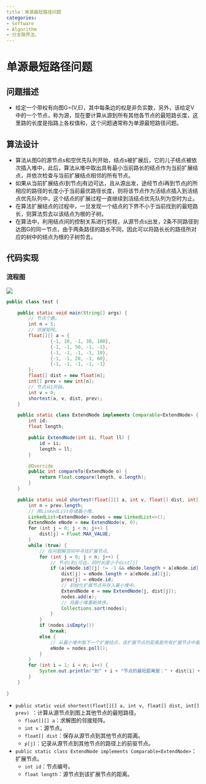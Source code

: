 ```yaml
---
title：单源最短路径问题
categories:
- Software
- Algorithm
- 分支限界法。
---
```

# 单源最短路径问题

## 问题描述

- 给定一个带权有向图G=(V,E)，其中每条边的权是非负实数，另外，该给定V中的一个节点，称为源，现在要计算从源到所有其他各节点的最短路长度，这里路的长度是指路上各权值和，这个问题通常称为单源最短路径问题。

## 算法设计

- 算法从图G的源节点s和空优先队列开始，结点s被扩展后，它的儿子结点被依次插入堆中，此后，算法从堆中取出具有最小当前路长的结点作为当前扩展结点，并依次检查与当前扩展结点相邻的所有节点。
- 如果从当前扩展结点i到节点j有边可达，且从源出发，途经节点i再到节点j的所相应的路径的长度小于当前最优路径长度，则将该节点作为活结点插入到活结点优先队列中，这个结点的扩展过程一直继续到活结点优先队列为空时为止。
- 在算法扩展结点的过程中，一旦发现一个结点的下界不小于当前找到的最短路长，则算法剪去以该结点为根的子树。
- 在算法中，利用结点间的控制关系进行剪枝，从源节点s出发，2条不同路径到达图G的同一节点，由于两条路径的路长不同，因此可以将路长长的路径所对应的树中的结点为根的子树剪去。

## 代码实现

### 流程图

![](https://raw.githubusercontent.com/LuShan123888/Files/main/Pictures/2020-12-21-Flowchart%2520(2).png)

```java
public class test {

    public static void main(String[] args) {
        // 节点个数。
        int n = 5;
        // 邻接矩阵。
        float[][] a = {
                {-1, 10, -1, 30, 100},
                {-1, -1, 50, -1, -1},
                {-1, -1, -1, -1, 10},
                {-1, -1, 20, -1, 60},
                {-1, -1, -1, -1, -1}
        };
        float[] dist = new float[n];
        int[] prev = new int[n];
        // 节点从1开始。
        int v = 0;
        shortest(a, v, dist, prev);
    }

    public static class ExtendNode implements Comparable<ExtendNode> {
        int id;
        float length;

        public ExtendNode(int ii, float ll) {
            id = ii;
            length = ll;
        }

        @Override
        public int compareTo(ExtendNode o) {
            return Float.compare(length, o.length);
        }
    }

    public static void shortest(float[][] a, int v, float[] dist, int[] prev) {
        int n = prev.length;
        // 用LinkedList存储最小堆。
        LinkedList<ExtendNode> nodes = new LinkedList<>();
        ExtendNode eNode = new ExtendNode(v, 0);
        for (int j = 0; j < n; j++) {
            dist[j] = Float.MAX_VALUE;
        }
        while (true) {
            // 在问题解空间中寻找扩展节点。
            for (int j = 0; j < n; j++) {
                // 节点i到j可达，同时长度小于dist[j]
                if (a[eNode.id][j] != -1 && eNode.length + a[eNode.id][j] < dist[j]) {
                    dist[j] = eNode.length + a[eNode.id][j];
                    prev[j] = eNode.id;
                    // 初始化扩展节点并存入最小堆中。
                    ExtendNode e = new ExtendNode(j, dist[j]);
                    nodes.add(e);
                    // 将最小堆重新排序。
                    Collections.sort(nodes);
                }
            }
            if (nodes.isEmpty())
                break;
            else {
                // 从最小堆中取下一个扩展结点，该扩展节点的距离是所有扩展节点中最小的。
                eNode = nodes.poll();
            }
        }
        for (int i = 1; i < n; i++) {
            System.out.println("到" + i + "节点的最短距离是：" + dist[i] + " 前驱节点为：" + (1 + prev[i]));
        }
    }

}
```

- `public static void shortest(float[][] a, int v, float[] dist, int[] prev) `：计算从源节点到图上其他节点的最短路径。
    - `float[][] a`：求解图的邻接矩阵。
    - `int v`：源节点。
    - `float[] dist`：保存从源节点到其他节点的距离。
    - `p[j]`：记录从源节点到其他节点的路径上的前驱节点。
- `public static class ExtendNode implements Comparable<ExtendNode>`：扩展节点。
    - `int id`：节点编号。
    - `float length`：源节点到该扩展节点的距离。

